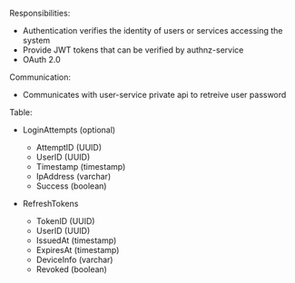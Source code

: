 Responsibilities:

- Authentication verifies the identity of users or services accessing the system
- Provide JWT tokens that can be verified by authnz-service
- OAuth 2.0

Communication:

- Communicates with user-service private api to retreive user password

Table:

- LoginAttempts (optional)

  - AttemptID (UUID)
  - UserID (UUID)
  - Timestamp (timestamp)
  - IpAddress (varchar)
  - Success (boolean)

- RefreshTokens

  - TokenID (UUID)
  - UserID (UUID)
  - IssuedAt (timestamp)
  - ExpiresAt (timestamp)
  - DeviceInfo (varchar)
  - Revoked (boolean)
